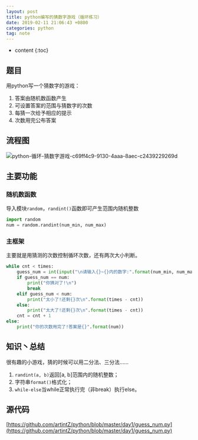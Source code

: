 ```yaml
---
layout: post
title: python编写的猜数字游戏（循环练习）
date: 2019-02-11 21:06:43 +0800
categories: python
tag: note
---
```


* content
{:toc}


## 题目

用python写一个猜数字的游戏：

1. 答案由随机数函数产生
2. 可设置答案的范围与猜数字的次数
3. 每猜一次给予相应的提示
4. 次数用完公布答案

## 流程图

![python-循环-猜数字游戏-c69ff4c9-9130-4aaa-8aec-c2439229269d](https://md-image-1258527510.cos.ap-shanghai.myqcloud.com/python-循环-猜数字游戏-c69ff4c9-9130-4aaa-8aec-c2439229269d.png)

## 主要功能

### 随机数函数

导入模块`random`，`randint()`函数即可产生范围内随机整数

```py
import random
num = random.randint(num_min, num_max)
```

### 主框架

主要就是用猜测的次数控制循环次数，还有两次大小判断。

```py
while cnt < times:
    guess_num = int(input("\n请输入{}~{}内的数字:".format(num_min, num_max)))
    if guess_num == num:
        print("你猜对了!\n")
        break
    elif guess_num < num:
        print("太小了!还剩{}次\n".format(times - cnt))
    else:
        print("太大了!还剩{}次\n".format(times - cnt))
    cnt = cnt + 1
else:  
    print("你的次数用完了!答案是{}".format(num))
```

## 知识丶总结

很有趣的小游戏，猜的时候可以用二分法、三分法……

1. `randint(a, b)`返回[a, b]范围内的随机整数；
2. 字符串`format()`格式化；
3. `while-else`当while正常执行完（非break）执行else。

## 源代码

[https://github.com/artintZ/python/blob/master/day1/guess_num.py](https://github.com/artintZ/python/blob/master/day1/guess_num.py)